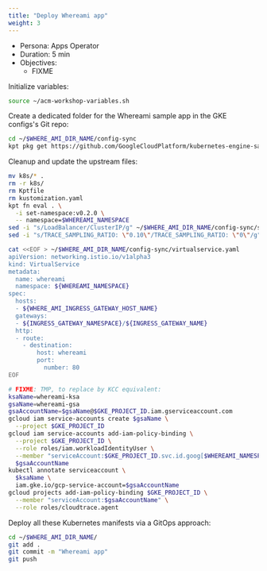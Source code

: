 ```yaml
---
title: "Deploy Whereami app"
weight: 3
---
```

- Persona: Apps Operator
- Duration: 5 min
- Objectives:
  - FIXME

Initialize variables:
```Bash
source ~/acm-workshop-variables.sh
```

Create a dedicated folder for the Whereami sample app in the GKE configs's Git repo:
```Bash
cd ~/$WHERE_AMI_DIR_NAME/config-sync
kpt pkg get https://github.com/GoogleCloudPlatform/kubernetes-engine-samples/whereami/k8s
```

Cleanup and update the upstream files:
```Bash
mv k8s/* .
rm -r k8s/
rm Kptfile
rm kustomization.yaml
kpt fn eval . \
  -i set-namespace:v0.2.0 \
  -- namespace=$WHEREAMI_NAMESPACE
sed -i "s/LoadBalancer/ClusterIP/g" ~/$WHERE_AMI_DIR_NAME/config-sync/service.yaml
sed -i "s/TRACE_SAMPLING_RATIO: \"0.10\"/TRACE_SAMPLING_RATIO: \"0\"/g" ~/$WHERE_AMI_DIR_NAME/config-sync/configmap.yaml
```

```Bash
cat <<EOF > ~/$WHERE_AMI_DIR_NAME/config-sync/virtualservice.yaml
apiVersion: networking.istio.io/v1alpha3
kind: VirtualService
metadata:
  name: whereami
  namespace: ${WHEREAMI_NAMESPACE}
spec:
  hosts:
  - ${WHERE_AMI_INGRESS_GATEWAY_HOST_NAME}
  gateways:
  - ${INGRESS_GATEWAY_NAMESPACE}/${INGRESS_GATEWAY_NAME}
  http:
  - route:
    - destination:
        host: whereami
        port:
          number: 80
EOF
```

```Bash
# FIXME: TMP, to replace by KCC equivalent:
ksaName=whereami-ksa
gsaName=whereami-gsa
gsaAccountName=$gsaName@$GKE_PROJECT_ID.iam.gserviceaccount.com
gcloud iam service-accounts create $gsaName \
  --project $GKE_PROJECT_ID
gcloud iam service-accounts add-iam-policy-binding \
  --project $GKE_PROJECT_ID \
  --role roles/iam.workloadIdentityUser \
  --member "serviceAccount:$GKE_PROJECT_ID.svc.id.goog[$WHEREAMI_NAMESPACE/$ksaName]" \
  $gsaAccountName
kubectl annotate serviceaccount \
  $ksaName \
  iam.gke.io/gcp-service-account=$gsaAccountName
gcloud projects add-iam-policy-binding $GKE_PROJECT_ID \
  --member "serviceAccount:$gsaAccountName" \
  --role roles/cloudtrace.agent
```

Deploy all these Kubernetes manifests via a GitOps approach:
```Bash
cd ~/$WHERE_AMI_DIR_NAME/
git add .
git commit -m "Whereami app"
git push
```